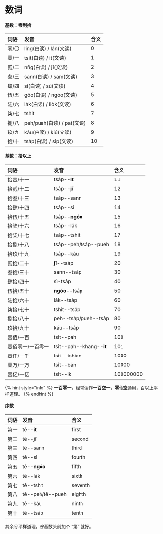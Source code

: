 # 数词

#### 基数：零到拾

| 词语 | 发音 | 含义 |
| :--- | :--- | :--- |
| 零/〇 | lîng\(白读\) / lân\(文读\) | 0 |
| 壹/一 | tsi̍t\(白读\) / it\(文读\) | 1 |
| 贰/二 | nn̄g\(白读\) / jī\(文读\) | 2 |
| 叁/三 | sann\(白读\) / sam\(文读\) | 3 |
| 肆/四 | sì\(白读\) / sù\(文读\) | 4 |
| 伍/五 | gōo\(白读\) / ngóo\(文读\) | 5 |
| 陆/六 | la̍k\(白读\) / lio̍k\(文读\) | 6 |
| 柒/七 | tshit | 7 |
| 捌/八 | peh/pueh\(白读\) / pat\(文读\) | 8 |
| 玖/九 | káu\(白读\) / kiú\(文读\) | 9 |
| 拾/十 | tsa̍p\(白读\) / si̍p\(文读\) | 10 |

#### 基数：拾以上

| 词语 | 发音 | 含义 |
| :--- | :--- | :--- |
| 拾壹/十一 | tsa̍p--**it** | 11 |
| 拾贰/十二 | tsa̍p--**jī** | 12 |
| 拾叁/十三 | tsa̍p--sann | 13 |
| 拾肆/十四 | tsa̍p--sì | 14 |
| 拾伍/十五 | tsa̍p--**ngóo** | 15 |
| 拾陆/十六 | tsa̍p--la̍k | 16 |
| 拾柒/十七 | tsa̍p--tshit | 17 |
| 拾捌/十八 | tsa̍p--peh/tsa̍p--pueh | 18 |
| 拾玖/十九 | tsa̍p--káu | 19 |
| 贰拾/二十 |  **jī**--tsa̍p | 20 |
| 叁拾/三十 | sann--tsa̍p | 30 |
| 肆拾/四十 | sì-tsa̍p | 40 |
| 伍拾/五十 | **ngóo**--tsa̍p | 50 |
| 陆拾/六十 | la̍k--tsa̍p | 60 |
| 柒拾/七十 | tshit--tsa̍p | 70 |
| 捌拾/八十 | peh--tsa̍p/pueh--tsa̍p | 80 |
| 玖拾/九十 | káu--tsa̍p | 90 |
| 壹佰/一百 | tsi̍t--pah | 100 |
| 壹佰零一/一百零一 | tsi̍t--pah--khang--**it** | 101 |
| 壹仟/一千 | tsi̍t--tshian | 1000 |
| 壹万/一万 | tsi̍t--bān | 10000 |
| 壹亿/一亿 | tsi̍t--ik | 100000000 |

{% hint style="info" %}
**一百零一**，经常读作**一百空一**，**零**佮**空**通用，百以上平样道理。
{% endhint %}

#### 序数

| 词语 | 发音 | 含义 |
| :--- | :--- | :--- |
| 第一 | tē--**it** | first |
| 第二 | tē--**jī** | second |
| 第三 | tē--sann | third |
| 第四 | tē--sì | fourth |
| 第五 | tē--**ngóo** | fifth |
| 第六 | tē--la̍k | sixth |
| 第七 | tē--tshit | seventh |
| 第八 | tē--peh/tē--pueh | eighth |
| 第九 | tē--káu | ninth |
| 第十 | tē--tsa̍p | tenth |

其余兮平样道理，佇基数头前加个 “第” 就好。



